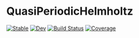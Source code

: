 # QuasiPeriodicHelmholtz

[![Stable](https://img.shields.io/badge/docs-stable-blue.svg)](https://mjp98.github.io/QuasiPeriodicHelmholtz.jl/stable)
[![Dev](https://img.shields.io/badge/docs-dev-blue.svg)](https://mjp98.github.io/QuasiPeriodicHelmholtz.jl/dev)
[![Build Status](https://github.com/mjp98/QuasiPeriodicHelmholtz.jl/actions/workflows/CI.yml/badge.svg?branch=main)](https://github.com/mjp98/QuasiPeriodicHelmholtz.jl/actions/workflows/CI.yml?query=branch%3Amain)
[![Coverage](https://codecov.io/gh/mjp98/QuasiPeriodicHelmholtz.jl/branch/main/graph/badge.svg)](https://codecov.io/gh/mjp98/QuasiPeriodicHelmholtz.jl)
